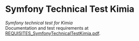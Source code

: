 # Symfony Technical Test Kimia
*Symfony technical test for Kimia*  
Documentation and test requirements at [REQUISITES_SymfonyTechnicalTestKimia.pdf](https://bitbucket.org/kimiasol/symfony_technical_test_kimia/raw/ae64c4b36cf6203074e261f5ba241bf31561779e/doc/REQUISITES_SymfonyTechnicalTestKimia.pdf).
